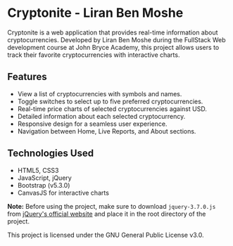 # Cryptonite - Liran Ben Moshe

Cryptonite is a web application that provides real-time information about cryptocurrencies. Developed by Liran Ben Moshe during the FullStack Web development course at John Bryce Academy, this project allows users to track their favorite cryptocurrencies with interactive charts.

## Features
- View a list of cryptocurrencies with symbols and names.
- Toggle switches to select up to five preferred cryptocurrencies.
- Real-time price charts of selected cryptocurrencies against USD.
- Detailed information about each selected cryptocurrency.
- Responsive design for a seamless user experience.
- Navigation between Home, Live Reports, and About sections.

## Technologies Used
- HTML5, CSS3
- JavaScript, jQuery
- Bootstrap (v5.3.0)
- CanvasJS for interactive charts

**Note:** Before using the project, make sure to download `jquery-3.7.0.js` from [jQuery's official website](https://jquery.com/download/) and place it in the root directory of the project.

This project is licensed under the GNU General Public License v3.0.
